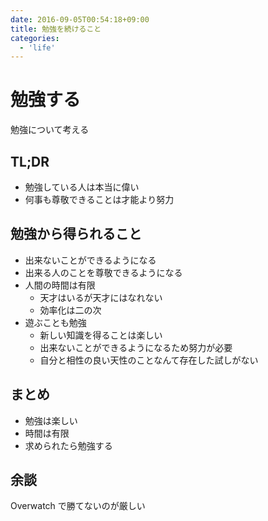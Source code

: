 ```yaml
---
date: 2016-09-05T00:54:18+09:00
title: 勉強を続けること
categories:
  - 'life'  
---
```


# 勉強する

勉強について考える

## TL;DR

- 勉強している人は本当に偉い
- 何事も尊敬できることは才能より努力

## 勉強から得られること

- 出来ないことができるようになる
- 出来る人のことを尊敬できるようになる
- 人間の時間は有限
  - 天才はいるが天才にはなれない
  - 効率化は二の次
- 遊ぶことも勉強
  - 新しい知識を得ることは楽しい
  - 出来ないことができるようになるため努力が必要
  - 自分と相性の良い天性のことなんて存在した試しがない

## まとめ

- 勉強は楽しい
- 時間は有限
- 求められたら勉強する

## 余談

Overwatch で勝てないのが厳しい
